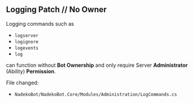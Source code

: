 ## Logging Patch // No Owner

Logging commands such as 

- `logserver` 
- `logignore` 
- `logevents`
- `log` 

can function without **Bot Ownership** and only require Server **Administrator** (Ability) **Permission**.

File changed:
 - `NadekoBot/NadekoBot.Core/Modules/Administration/LogCommands.cs`
